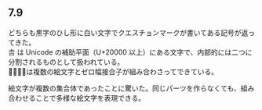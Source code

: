 ## 7.9
どちらも黒字のひし形に白い文字でクエスチョンマークが書いてある記号が返ってきた。  
𠮷 は Unicode の補助平面（U+20000 以上）にある文字で、内部的には二つに分割されるものとして扱われている。  
👨‍👨‍👧‍👧は複数の絵文字とゼロ幅接合子が組み合わさってできている。  

絵文字が複数の集合体であったことに驚いた。同じパーツを作らなくても、組み合わせることで多様な絵文字を表現できる。